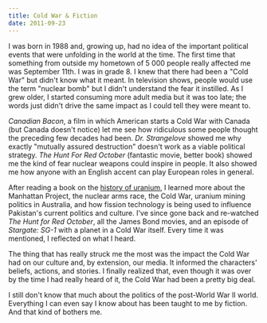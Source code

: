 ```yaml
---
title: Cold War & Fiction
date: 2011-09-23
---
```


I was born in 1988 and, growing up, had no idea of the important political events that were unfolding in the world at the time. The first time that something from outside my hometown of 5 000 people really affected me was September 11th. I was in grade 8. I knew that there had been a "Cold War" but didn't know what it meant. In television shows, people would use the term "nuclear bomb" but I didn't understand the fear it instilled. As I grew older, I started consuming more adult media but it was too late; the words just didn't drive the same impact as I could tell they were meant to.

_Canadian Bacon_, a film in which American starts a Cold War with Canada (but Canada doesn't notice) let me see how ridiculous some people thought the&nbsp;preceding&nbsp;few decades had been. _Dr. Strangelove_&nbsp;showed me why exactly "mutually assured destruction" doesn't work as a viable political strategy.&nbsp;_The Hunt For Red October_&nbsp;(fantastic movie, better book) showed me the kind of fear nuclear weapons could inspire in people. It also showed me how anyone with an English accent can play European roles in general.

After reading a book on the [history of uranium](http://www.amazon.ca/Uranium-Tom-Zoellner/dp/0670020648/ref=sr_1_2?ie=UTF8&qid=1316780529&sr=8-2), I learned more about the Manhattan Project, the nuclear arms race, the Cold War, uranium mining politics in Australia, and how fission technology is being used to influence Pakistan's current politics and culture. I've since gone back and re-watched _The Hunt for Red October_, all the James Bond movies, and an episode of _Stargate: SG-1_&nbsp;with a planet in a Cold War itself. Every time it was mentioned, I reflected on what I heard.

The thing that has really struck me the most was the impact the Cold War had on our culture and, by extension, our media. It informed the characters' beliefs, actions, and stories. I finally realized that, even though it was over by the time I had really heard of it, the Cold War had been a pretty big deal.

I still don't know that much about the politics of the post-World War II world. Everything I can even say I know about has been taught to me by fiction. And that kind of bothers me.
